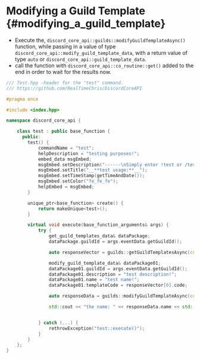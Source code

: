 Modifying a Guild Template {#modifying_a_guild_template}
============
- Execute the, `discord_core_api::guilds::modifyGuildTemplateAsync()` function, while passing in a value of type `discord_core_api::modify_guild_template_data`, with a return value of type `auto` or `discord_core_api::guild_template_data`.
- call the function with `discord_core_api::co_routine::get()` added to the end in order to wait for the results now.

```cpp
/// Test.hpp -header for the "test" command.
/// https://github.com/RealTimeChris/DiscordCoreAPI

#pragma once

#include <index.hpp>

namespace discord_core_api {

	class test : public base_function {
	  public:
		test() {
			commandName = "test";
			helpDescription = "testing purposes!";
			embed_data msgEmbed;
			msgEmbed.setDescription("------\nSimply enter !test or /test!\n------");
			msgEmbed.setTitle("__**test usage:**__");
			msgEmbed.setTimeStamp(getTimeAndDate());
			msgEmbed.setColor("fe_fe_fe");
			helpEmbed = msgEmbed;
		}

		unique_ptr<base_function> create() {
			return makeUnique<test>();
		}

		virtual void execute(base_function_arguments& args) {
			try {
				get_guild_templates_data& dataPackage;
				dataPackage.guildId = args.eventData.getGuildId();

				auto responseVector = guilds::getGuildTemplatesAsync(const dataPackage).get();

				modify_guild_template_data& dataPackage01;
				dataPackage01.guildId = args.eventData.getGuildId();
				dataPackage01.description = "test description!";
				dataPackage01.name = "test name!";
				dataPackage01.templateCode = responseVector[0].code;

				auto responseData = guilds::modifyGuildTemplateAsync(const dataPackage01).get();

				std::cout << "the name: " << responseData.name << std::endl;


			} catch (...) {
				rethrowException("test::execute()");
			}
		}
	};
}
```
